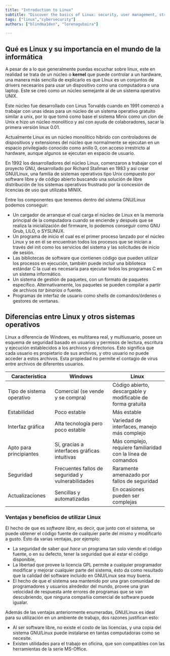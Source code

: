 ```yaml
---
title: "Introduction to Linux"
subtitle: "Discover the basics of Linux: security, user management, strong passwords and firewalls. Learn how to protect your system and more."
tags: ["linux","cybersecurity"]
authors: ["blindma1den", "lorenagubaira"]

---
```


## Qué es Linux y su importancia en el mundo de la informática

A pesar de a lo que generalmente puedas escuchar sobre linux, este en realidad se trata de un núcleo o **kernel** que puede controlar a un hardware, una manera más sencilla de explicarlo es que LInux es un conjuntos de drivers necesarios para usar un dispositivo como una computadora o una laptop. Este se creó como un núcleo semejante al de un sistema operativo UNIX.

Este núcleo fue desarrollado con Linus Torvalds cuando en 1991 comenzó a trabajar con unas ideas para un núcleo de un sistema operativo gratuito similar a unix, por lo que tomó como base el sistema Minix como un clon de Unix e hizo un núcleo monolítico y así con ayuda de colaboradores, sacar la primera versión linux 0.01.

Actualmente Linux es un núcleo monolítico híbrido con controladores de dispositivos y extensiones del núcleo que normalmente se ejecutan en un espacio privilegiado conocido como anillo 0, con acceso irrestricto al hardware, aunque algunos se ejecutan en espacio de usuario.

En 1992 los desarrolladores del núcleo Linux, comenzaron a trabajar con el proyecto GNU, desarrollado por Richard Stallman en 1983 y así crear GNU/Linux, una familia de sistemas operativos tipo Unix compuesto por software libre y de código abierto buscando una solución de libre distribución de los sistemas operativos frustrado por la concesión de licencias de uso que utilizaba MINIX.

Entre los componentes que tenemos dentro del sistema GNU/Linux podemos conseguir:

- Un cargador de arranque el cual carga el núcleo de Linux en la memoria principal de la computadora cuando se enciende y después que se realiza la inicialización del firmware, lo podemos conseguir como GNU Grub, LILO, o SYSLINUX.
- Un programa de inicio el cual es el primer proceso lanzado por el núcleo Linux y se en él se encuentran todos los procesos que se inician a través del init como los servicios del sistema y las solicitudes de inicio de sesión.
- Las bibliotecas de software que contienen código que pueden utilizar los procesos en ejecución, también puede incluir una biblioteca estándar C la cual es necesaria para ejecutar todos los programas C en un sistema informático.
- Un sistema de gestión de paquetes, con un formato de paquetes específico. Alternativamente, los paquetes se pueden compilar a partir de archivos *tar binarios o* fuente.
- Programas de interfaz de usuario como shells de comandos/órdenes o gestores de ventanas.

## Diferencias entre Linux y otros sistemas operativos

Linux a diferencia de Windows, es multitarea real, y multiusuario, posee un esquema de seguridad basado en usuarios y permisos de lectura, escritura y ejecución establecidos a los archivos y directorios. Esto significa que cada usuario es propietario de sus archivos, y otro usuario no puede acceder a estos archivos. Esta propiedad no permite el contagio de virus entre archivos de diferentes usuarios.

| Característica | Windows | Linux |
| --- | --- | --- |
| Tipo de sistema operativo | Comercial (se vende y se compra) | Código abierto, descargable y modificable de forma gratuita |
| Estabilidad | Poco estable | Más estable |
| Interfaz gráfica | Alta tecnología pero poco estable | Variedad de interfaces, manejo más complejo |
| Apto para principiantes | Sí, gracias a interfaces gráficas intuitivas | Más complejo, requiere familiaridad con la línea de comandos |
| Seguridad | Frecuentes fallos de seguridad y vulnerabilidades | Raramente amenazado por fallos de seguridad |
| Actualizaciones | Sencillas y automatizadas | En ocasiones pueden ser complejas |

### Ventajas y beneficios de utilizar Linux

El hecho de que es *software libre*, es decir, que junto con el sistema, se puede obtener el código fuente de cualquier parte del mismo y modificarlo a gusto. Ésto da varias ventajas, por ejemplo:

- La seguridad de saber *qué hace* un programa tan solo viendo el código fuente, o en su defecto, tener la seguridad que al estar el código disponible,
- La libertad que provee la licencia GPL permite a cualquier programador modificar y mejorar cualquier parte del sistema, ésto da como resultado que la calidad del software incluido en GNU/Linux sea muy buena.
- El hecho de que el sistema sea mantenido por una gran comunidad de programadores y usuarios alrededor del mundo, provee una gran velocidad de respuesta ante errores de programas que se van descubriendo, que ninguna compañía comercial de software puede igualar.

Además de las ventajas anteriormente enumeradas, GNU/Linux es ideal para su utilización en un ambiente de trabajo, dos razones justifican esto:

- Al ser software libre, no existe el costo de las licencias, y una copia del sistema GNU/Linux puede instalarse en tantas computadoras como se necesite.
- Existen utilidades para el trabajo en oficina, que son compatibles con las herramientas de la serie MS-Office.
